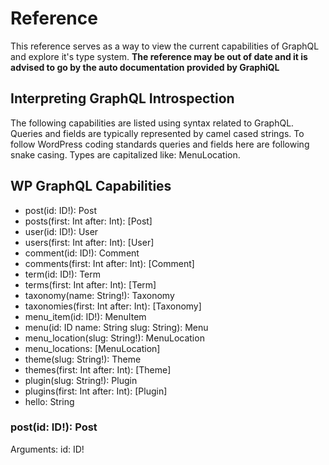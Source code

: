 # Reference
This reference serves as a way to view the current capabilities of GraphQL and explore it's type system.  **The reference may be out of date and it is advised to go by the auto documentation provided by GraphiQL**

## Interpreting GraphQL Introspection
The following capabilities are listed using syntax related to GraphQL. Queries and fields are typically represented by camel cased strings. To follow WordPress coding standards queries and fields here are following snake casing. Types are capitalized like: MenuLocation. 

## WP GraphQL Capabilities

* post(id: ID!): Post
* posts(first: Int after: Int): [Post]
* user(id: ID!): User
* users(first: Int after: Int): [User]
* comment(id: ID!): Comment
* comments(first: Int after: Int): [Comment]
* term(id: ID!): Term
* terms(first: Int after: Int): [Term]
* taxonomy(name: String!): Taxonomy
* taxonomies(first: Int after: Int): [Taxonomy]
* menu_item(id: ID!): MenuItem
* menu(id: ID name: String slug: String): Menu
* menu_location(slug: String!): MenuLocation
* menu_locations: [MenuLocation]
* theme(slug: String!): Theme
* themes(first: Int after: Int): [Theme]
* plugin(slug: String!): Plugin
* plugins(first: Int after: Int): [Plugin]
* hello: String

### post(id: ID!): Post
Arguments: id: ID!


















